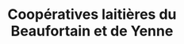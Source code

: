 ---
title: "Coopératives laitières du Beaufortain et de Yenne"
url: /chambery/cooperatives-laitieres-du-beaufortain-et-de-yenne/
shop: fromage
---